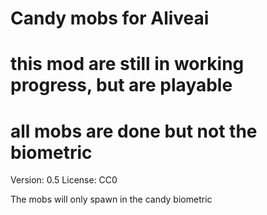 # Candy mobs for Aliveai

# this mod are still in working progress, but are playable
# all mobs are done but not the biometric

Version: 0.5
License: CC0

The mobs will only spawn in the candy biometric
